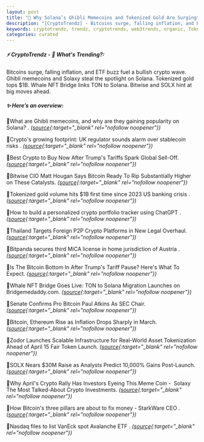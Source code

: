 ```yaml
---
layout: post
title: "🌌 Why Solana’s Ghibli Memecoins and Tokenized Gold Are Surging"
description: "[CryptoTrendz] - Bitcoins surge, falling inflation, and ETF buzz fuel a bullish crypto wave. Ghibli memecoins and Solaxy steal the spotlight on Solana. Tokenized gold tops $1B. Whale NFT Bridge links TON to Solana. Bitwise and SOLX hint at big moves ahead."
keywords: cryptotrendz, trendz, cryptotrends, web3trends, organic, Token, Avalanche, Ethereum, Investors, Austria, NFT, CEO, stablecoin, Bitcoin, banking, Crypto, SEC, UK
categories: curated
---
```


##### ⚡ CryptoTrendz - 📌 *What's Trending?:*

Bitcoins surge, falling inflation, and ETF buzz fuel a bullish crypto wave. Ghibli memecoins and Solaxy steal the spotlight on Solana. Tokenized gold tops $1B. Whale NFT Bridge links TON to Solana. Bitwise and SOLX hint at big moves ahead.

##### ✨ *Here’s an overview:*


🔹What are Ghibli memecoins, and why are they gaining popularity on Solana? . *([source](https://s.avyag.com/mtsr){:target="_blank" rel="nofollow noopener"})*

🔹Crypto's growing footprint: UK regulator sounds alarm over stablecoin risks . *([source](https://s.avyag.com/r6gq){:target="_blank" rel="nofollow noopener"})*

🔹Best Crypto to Buy Now After Trump's Tariffs Spark Global Sell-Off. *([source](https://s.avyag.com/ep6q){:target="_blank" rel="nofollow noopener"})*

🔹Bitwise CIO Matt Hougan Says Bitcoin Ready To Rip Substantially Higher on These Catalysts. *([source](https://s.avyag.com/lfsf){:target="_blank" rel="nofollow noopener"})*

🔹Tokenized gold volume hits $1B first time since 2023 US banking crisis . *([source](https://s.avyag.com/mxnx){:target="_blank" rel="nofollow noopener"})*

🔹How to build a personalized crypto portfolio tracker using ChatGPT . *([source](https://s.avyag.com/tuo4){:target="_blank" rel="nofollow noopener"})*

🔹Thailand Targets Foreign P2P Crypto Platforms in New Legal Overhaul. *([source](https://s.avyag.com/7p66){:target="_blank" rel="nofollow noopener"})*

🔹Bitpanda secures third MiCA license in home jurisdiction of Austria . *([source](https://s.avyag.com/yo0i){:target="_blank" rel="nofollow noopener"})*

🔹Is The Bitcoin Bottom In After Trump's Tariff Pause? Here's What To Expect. *([source](https://s.avyag.com/73q2){:target="_blank" rel="nofollow noopener"})*

🔹Whale NFT Bridge Goes Live: TON to Solana Migration Launches on Bridgemedaddy.com. *([source](https://s.avyag.com/ek60){:target="_blank" rel="nofollow noopener"})*

🔹Senate Confirms Pro Bitcoin Paul Atkins As SEC Chair. *([source](https://s.avyag.com/3who){:target="_blank" rel="nofollow noopener"})*

🔹Bitcoin, Ethereum Rise as Inflation Drops Sharply in March. *([source](https://s.avyag.com/wf4e){:target="_blank" rel="nofollow noopener"})*

🔹Zodor Launches Scalable Infrastructure for Real-World Asset Tokenization Ahead of April 15 Fair Token Launch. *([source](https://s.avyag.com/jro4){:target="_blank" rel="nofollow noopener"})*

🔹SOLX Nears $30M Raise as Analysts Predict 10,000% Gains Post-Launch. *([source](https://s.avyag.com/dwce){:target="_blank" rel="nofollow noopener"})*

🔹Why April's Crypto Rally Has Investors Eyeing This Meme Coin -  Solaxy The Most Talked-About Crypto Investments. *([source](https://s.avyag.com/xmyd){:target="_blank" rel="nofollow noopener"})*

🔹How Bitcoin's three pillars are about to fix money - StarkWare CEO . *([source](https://s.avyag.com/6vj8){:target="_blank" rel="nofollow noopener"})*

🔹Nasdaq files to list VanEck spot Avalanche ETF . *([source](https://s.avyag.com/uian){:target="_blank" rel="nofollow noopener"})*
